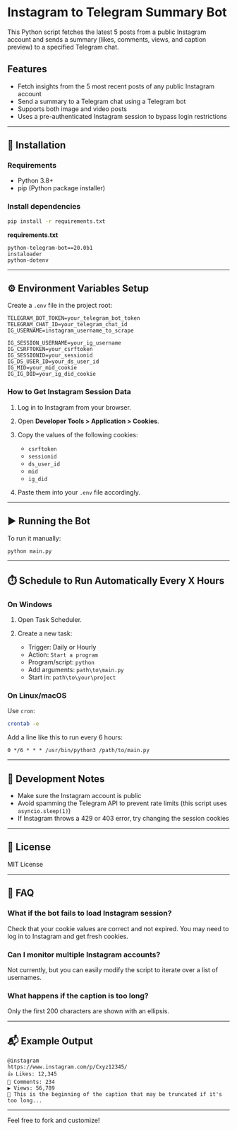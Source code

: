 # Instagram to Telegram Summary Bot

This Python script fetches the latest 5 posts from a public Instagram account and sends a summary (likes, comments, views, and caption preview) to a specified Telegram chat.

## Features

- Fetch insights from the 5 most recent posts of any public Instagram account
- Send a summary to a Telegram chat using a Telegram bot
- Supports both image and video posts
- Uses a pre-authenticated Instagram session to bypass login restrictions

---

## 🔧 Installation

### Requirements

- Python 3.8+
- pip (Python package installer)

### Install dependencies

```bash
pip install -r requirements.txt
```

**requirements.txt**

```
python-telegram-bot==20.0b1
instaloader
python-dotenv
```

---

## ⚙️ Environment Variables Setup

Create a `.env` file in the project root:

```env
TELEGRAM_BOT_TOKEN=your_telegram_bot_token
TELEGRAM_CHAT_ID=your_telegram_chat_id
IG_USERNAME=instagram_username_to_scrape

IG_SESSION_USERNAME=your_ig_username
IG_CSRFTOKEN=your_csrftoken
IG_SESSIONID=your_sessionid
IG_DS_USER_ID=your_ds_user_id
IG_MID=your_mid_cookie
IG_IG_DID=your_ig_did_cookie
```

### How to Get Instagram Session Data

1. Log in to Instagram from your browser.
2. Open **Developer Tools > Application > Cookies**.
3. Copy the values of the following cookies:

   - `csrftoken`
   - `sessionid`
   - `ds_user_id`
   - `mid`
   - `ig_did`

4. Paste them into your `.env` file accordingly.

---

## ▶️ Running the Bot

To run it manually:

```bash
python main.py
```

---

## ⏱️ Schedule to Run Automatically Every X Hours

### On Windows

1. Open Task Scheduler.
2. Create a new task:

   - Trigger: Daily or Hourly
   - Action: `Start a program`
   - Program/script: `python`
   - Add arguments: `path\to\main.py`
   - Start in: `path\to\your\project`

### On Linux/macOS

Use `cron`:

```bash
crontab -e
```

Add a line like this to run every 6 hours:

```cron
0 */6 * * * /usr/bin/python3 /path/to/main.py
```

---

## 🧪 Development Notes

- Make sure the Instagram account is public
- Avoid spamming the Telegram API to prevent rate limits (this script uses `asyncio.sleep(1)`)
- If Instagram throws a 429 or 403 error, try changing the session cookies

---

## 📄 License

MIT License

---

## 🙋 FAQ

### What if the bot fails to load Instagram session?

Check that your cookie values are correct and not expired. You may need to log in to Instagram and get fresh cookies.

### Can I monitor multiple Instagram accounts?

Not currently, but you can easily modify the script to iterate over a list of usernames.

### What happens if the caption is too long?

Only the first 200 characters are shown with an ellipsis.

---

## 📬 Example Output

```
@instagram
https://www.instagram.com/p/Cxyz12345/
👍 Likes: 12,345
💬 Comments: 234
▶️ Views: 56,789
📝 This is the beginning of the caption that may be truncated if it's too long...
```

---

Feel free to fork and customize!
